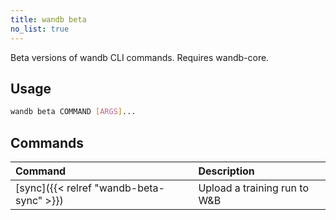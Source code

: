 ```yaml
---
title: wandb beta
no_list: true
---
```


Beta versions of wandb CLI commands. Requires wandb-core.

## Usage

```bash
wandb beta COMMAND [ARGS]...
```

## Commands

| Command | Description |
| :--- | :--- |
| [sync]({{< relref "wandb-beta-sync" >}}) | Upload a training run to W&B |
